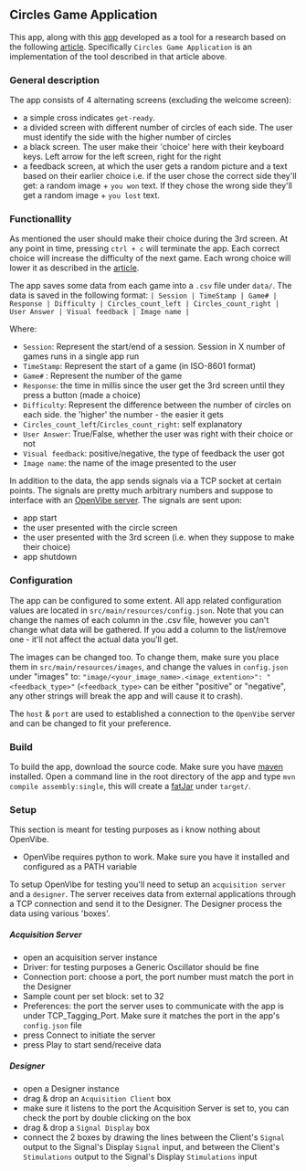 ## Circles Game Application

This app, along with this [app](https://github.com/AvihaiAdler/LettersGame) developed as a tool for a research based on the following [article](https://www.researchgate.net/publication/23151714_Vrticka_P_Andersson_F_Grandjean_D_Sander_D_Vuilleumier_P_Individual_attachment_style_modulates_human_amygdala_and_striatum_activation_during_social_appraisal_PLoS_ONE_3_e2868). Specifically `Circles Game Application` is an implementation of the tool described in that article above.

### General description

The app consists of 4 alternating screens (excluding the welcome screen):

- a simple cross indicates `get-ready`.
- a divided screen with different number of circles of each side. The user must identify the side with the higher number of circles
- a black screen. The user make their 'choice' here with their keyboard keys. Left arrow for the left screen, right for the right
- a feedback screen, at which the user gets a random picture and a text based on their earlier choice i.e. if the user chose the correct side they'll get: a random image + `you won` text. If they chose the wrong side they'll get a random image + `you lost` text.

### Functionallity

As mentioned the user should make their choice during the 3rd screen.
At any point in time, pressing `ctrl + c` will terminate the app.
Each correct choice will increase the difficulty of the next game. Each wrong choice will lower it as described in the [article](https://www.researchgate.net/publication/23151714_Vrticka_P_Andersson_F_Grandjean_D_Sander_D_Vuilleumier_P_Individual_attachment_style_modulates_human_amygdala_and_striatum_activation_during_social_appraisal_PLoS_ONE_3_e2868).

The app saves some data from each game into a `.csv` file under `data/`. The data is saved in the following format:
`| Session | TimeStamp | Game# | Response | Difficulty | Circles_count_left | Circles_count_right | User Answer | Visual feedback | Image name |`

Where:

- `Session`: Represent the start/end of a session. Session in X number of games runs in a single app run
- `TimeStamp`: Represent the start of a game (in ISO-8601 format)
- `Game#` : Represent the number of the game
- `Response`: the time in millis since the user get the 3rd screen until they press a button (made a choice)
- `Difficulty`: Represent the difference between the number of circles on each side. the 'higher' the number - the easier it gets
- `Circles_count_left`/`Circles_count_right`: self explanatory
- `User Answer`: True/False, whether the user was right with their choice or not
- `Visual feedback`: positive/negative, the type of feedback the user got
- `Image name`: the name of the image presented to the user

In addition to the data, the app sends signals via a TCP socket at certain points. The signals are pretty much arbitrary numbers and suppose to interface with an [OpenVibe server](http://openvibe.inria.fr/).
The signals are sent upon:

- app start
- the user presented with the circle screen
- the user presented with the 3rd screen (i.e. when they suppose to make their choice)
- app shutdown

### Configuration

The app can be configured to some extent. All app related configuration values are located in `src/main/resources/config.json`.
Note that you can change the names of each column in the .csv file, however you can't change what data will be gathered. If you add a column to the list/remove one - it'll not affect the actual data you'll get.

The images can be changed too. To change them, make sure you place them in `src/main/resources/images`, and change the values in `config.json` under "images" to: `"image/<your_image_name>.<image_extention>": "<feedback_type>"` (`<feedback_type>` can be either "positive" or "negative", any other strings will break the app and will cause it to crash).

The `host` & `port` are used to established a connection to the `OpenVibe` server and can be changed to fit your preference.

### Build

To build the app, download the source code. Make sure you have [maven](https://maven.apache.org/download.cgi) installed. Open a command line in the root directory of the app and type `mvn compile assembly:single`, this will create a [fatJar](https://stackoverflow.com/questions/19150811/what-is-a-fat-jar) under `target/`.

### Setup

This section is meant for testing purposes as i know nothing about OpenVibe.

- OpenVibe requires python to work. Make sure you have it installed and configured as a PATH variable

To setup OpenVibe for testing you'll need to setup an `acquisition server` and a `designer`. The server
receives data from external applications through a TCP connection and send it to the Designer. The Designer
process the data using various 'boxes'.

##### Acquisition Server

- open an acquisition server instance
- Driver: for testing purposes a Generic Oscillator should be fine
- Connection port: choose a port, the port number must match the port in the Designer
- Sample count per set block: set to 32
- Preferences: the port the server uses to communicate with the app is under TCP_Tagging_Port. Make sure it matches the port in the app's `config.json` file
- press Connect to initiate the server
- press Play to start send/receive data

##### Designer

- open a Designer instance
- drag & drop an `Acquisition Client` box
- make sure it listens to the port the Acquisition Server is set to, you can check the port by double clicking on the box
- drag & drop a `Signal Display` box
- connect the 2 boxes by drawing the lines between the Client's `Signal` output to the Signal's
  Display `Signal` input, and between the Client's `Stimulations` output to the Signal's Display `Stimulations`
  input
